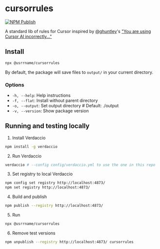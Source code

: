 # cursorrules

[![NPM Publish](https://github.com/usrrname/cursorrules/actions/workflows/npm-publish.yml/badge.svg)](https://github.com/usrrname/cursorrules/actions/workflows/npm-publish.yml)

A standard lib of rules for Cursor inspired by [@ghuntley](https://github.com/ghuntley)'s ["You are using Cursor AI incorrectly..."](https://ghuntley.com/stdlib/)

## Install

```bash
npx @usrrname/cursorrules
```
By default, the package will save files to `output/` in your current directory.

### Options
- `-h, --help`: Help instructions
- `-f, --flat`: Install without parent directory
- `-o, --output`: Set output directory # Default: ./output
- `-v, --version`: Show package version


## Running and testing locally

1. Install Verdaccio
```bash
npm install -g verdaccio
```

2. Run Verdaccio
```bash
verdaccio # --config config/verdaccio.yml to use the one in this repo
```

3. Set registry to local Verdaccio
```bash
npm config set registry http://localhost:4873/
npm set registry http://localhost:4873/
```

4. Build and publish
```bash
npm publish --registry http://localhost:4873/
```

5. Run
```bash
npx @usrrname/cursorrules
```

6. Remove test versions
```bash
npm unpublish --registry http://localhost:4873/ cursorrules
```
